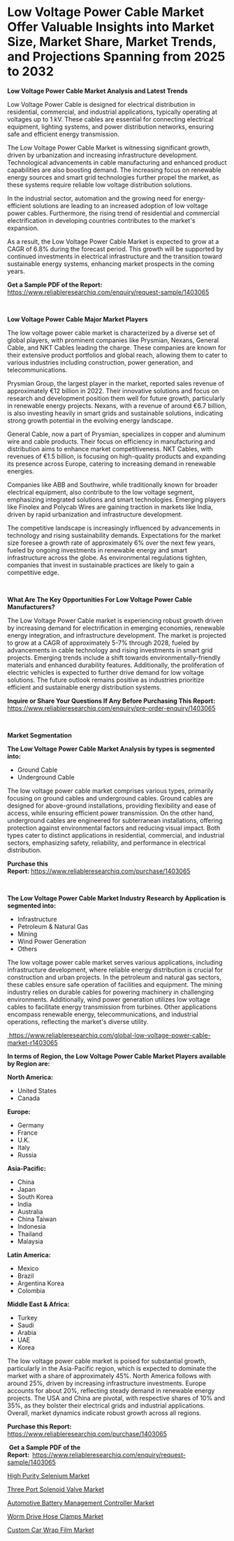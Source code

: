 <p><h1>Low Voltage Power Cable Market Offer Valuable Insights into Market Size, Market Share, Market Trends, and Projections Spanning from 2025 to 2032</h1></p><p><strong>Low Voltage Power Cable Market Analysis and Latest Trends</strong></p>
<p><p>Low Voltage Power Cable is designed for electrical distribution in residential, commercial, and industrial applications, typically operating at voltages up to 1 kV. These cables are essential for connecting electrical equipment, lighting systems, and power distribution networks, ensuring safe and efficient energy transmission.</p><p>The Low Voltage Power Cable Market is witnessing significant growth, driven by urbanization and increasing infrastructure development. Technological advancements in cable manufacturing and enhanced product capabilities are also boosting demand. The increasing focus on renewable energy sources and smart grid technologies further propel the market, as these systems require reliable low voltage distribution solutions.</p><p>In the industrial sector, automation and the growing need for energy-efficient solutions are leading to an increased adoption of low voltage power cables. Furthermore, the rising trend of residential and commercial electrification in developing countries contributes to the market's expansion.</p><p>As a result, the Low Voltage Power Cable Market is expected to grow at a CAGR of 6.8% during the forecast period. This growth will be supported by continued investments in electrical infrastructure and the transition toward sustainable energy systems, enhancing market prospects in the coming years.</p></p>
<p><strong>Get a Sample PDF of the Report:&nbsp;</strong> <a href="https://www.reliableresearchiq.com/enquiry/request-sample/1403065?utm_campaign=1870&utm_medium=2&utm_source=Github&utm_content=ia&utm_term=28032025&utm_id=low-voltage-power-cable">https://www.reliableresearchiq.com/enquiry/request-sample/1403065</a></p>
<p>&nbsp;</p>
<p><strong>Low Voltage Power Cable Major Market Players</strong></p>
<p><p>The low voltage power cable market is characterized by a diverse set of global players, with prominent companies like Prysmian, Nexans, General Cable, and NKT Cables leading the charge. These companies are known for their extensive product portfolios and global reach, allowing them to cater to various industries including construction, power generation, and telecommunications.</p><p>Prysmian Group, the largest player in the market, reported sales revenue of approximately €12 billion in 2022. Their innovative solutions and focus on research and development position them well for future growth, particularly in renewable energy projects. Nexans, with a revenue of around €6.7 billion, is also investing heavily in smart grids and sustainable solutions, indicating strong growth potential in the evolving energy landscape.</p><p>General Cable, now a part of Prysmian, specializes in copper and aluminum wire and cable products. Their focus on efficiency in manufacturing and distribution aims to enhance market competitiveness. NKT Cables, with revenues of €1.5 billion, is focusing on high-quality products and expanding its presence across Europe, catering to increasing demand in renewable energies.</p><p>Companies like ABB and Southwire, while traditionally known for broader electrical equipment, also contribute to the low voltage segment, emphasizing integrated solutions and smart technologies. Emerging players like Finolex and Polycab Wires are gaining traction in markets like India, driven by rapid urbanization and infrastructure development.</p><p>The competitive landscape is increasingly influenced by advancements in technology and rising sustainability demands. Expectations for the market size foresee a growth rate of approximately 6% over the next few years, fueled by ongoing investments in renewable energy and smart infrastructure across the globe. As environmental regulations tighten, companies that invest in sustainable practices are likely to gain a competitive edge.</p></p>
<p>&nbsp;</p>
<p><strong>What Are The Key Opportunities For Low Voltage Power Cable Manufacturers?</strong></p>
<p><p>The Low Voltage Power Cable market is experiencing robust growth driven by increasing demand for electrification in emerging economies, renewable energy integration, and infrastructure development. The market is projected to grow at a CAGR of approximately 5-7% through 2028, fueled by advancements in cable technology and rising investments in smart grid projects. Emerging trends include a shift towards environmentally-friendly materials and enhanced durability features. Additionally, the proliferation of electric vehicles is expected to further drive demand for low voltage solutions. The future outlook remains positive as industries prioritize efficient and sustainable energy distribution systems.</p></p>
<p><strong>Inquire or Share Your Questions If Any Before Purchasing This Report:</strong> <a href="https://www.reliableresearchiq.com/enquiry/pre-order-enquiry/1403065?utm_campaign=1870&utm_medium=2&utm_source=Github&utm_content=ia&utm_term=28032025&utm_id=low-voltage-power-cable">https://www.reliableresearchiq.com/enquiry/pre-order-enquiry/1403065</a></p>
<p>&nbsp;</p>
<p><strong>Market Segmentation</strong></p>
<p><strong>The Low Voltage Power Cable Market Analysis by types is segmented into:</strong></p>
<p><ul><li>Ground Cable</li><li>Underground Cable</li></ul></p>
<p><p>The low voltage power cable market comprises various types, primarily focusing on ground cables and underground cables. Ground cables are designed for above-ground installations, providing flexibility and ease of access, while ensuring efficient power transmission. On the other hand, underground cables are engineered for subterranean installations, offering protection against environmental factors and reducing visual impact. Both types cater to distinct applications in residential, commercial, and industrial sectors, emphasizing safety, reliability, and performance in electrical distribution.</p></p>
<p><strong>Purchase this Report:&nbsp;</strong><a href="https://www.reliableresearchiq.com/purchase/1403065?utm_campaign=1870&utm_medium=2&utm_source=Github&utm_content=ia&utm_term=28032025&utm_id=low-voltage-power-cable">https://www.reliableresearchiq.com/purchase/1403065</a></p>
<p>&nbsp;</p>
<p><strong>The Low Voltage Power Cable Market Industry Research by Application is segmented into:</strong></p>
<p><ul><li>Infrastructure</li><li>Petroleum & Natural Gas</li><li>Mining</li><li>Wind Power Generation</li><li>Others</li></ul></p>
<p><p>The low voltage power cable market serves various applications, including infrastructure development, where reliable energy distribution is crucial for construction and urban projects. In the petroleum and natural gas sectors, these cables ensure safe operation of facilities and equipment. The mining industry relies on durable cables for powering machinery in challenging environments. Additionally, wind power generation utilizes low voltage cables to facilitate energy transmission from turbines. Other applications encompass renewable energy, telecommunications, and industrial operations, reflecting the market's diverse utility.</p></p>
<p><a href="https://www.reliableresearchiq.com/global-low-voltage-power-cable-market-r1403065?utm_campaign=1870&utm_medium=2&utm_source=Github&utm_content=ia&utm_term=28032025&utm_id=low-voltage-power-cable">&nbsp;https://www.reliableresearchiq.com/global-low-voltage-power-cable-market-r1403065</a></p>
<p><strong>In terms of Region, the Low Voltage Power Cable Market Players available by Region are:</strong></p>
<p>
    <p> <strong> North America: </strong>
        <ul>
            <li>United States</li>
            <li>Canada</li>
        </ul>
        </p> 
    <p> <strong> Europe: </strong>
        <ul>
            <li>Germany</li>
            <li>France</li>
            <li>U.K.</li>
            <li>Italy</li>
            <li>Russia</li>
        </ul>
        </p> 
    <p> <strong> Asia-Pacific: </strong>
        <ul>
            <li>China</li>
            <li>Japan</li>
            <li>South Korea</li>
            <li>India</li>
            <li>Australia</li>
            <li>China Taiwan</li>
            <li>Indonesia</li>
            <li>Thailand</li>
            <li>Malaysia</li>
        </ul>
        </p> 
    <p> <strong> Latin America: </strong>
        <ul>
            <li>Mexico</li>
            <li>Brazil</li>
            <li>Argentina Korea</li>
            <li>Colombia</li>
        </ul>
        </p> 
    <p> <strong> Middle East & Africa: </strong>
        <ul>
            <li>Turkey</li>
            <li>Saudi</li>
            <li>Arabia</li>
            <li>UAE</li>
            <li>Korea</li>
        </ul>
    </p>
    </p>
<p><p>The low voltage power cable market is poised for substantial growth, particularly in the Asia-Pacific region, which is expected to dominate the market with a share of approximately 45%. North America follows with around 25%, driven by increasing infrastructure investments. Europe accounts for about 20%, reflecting steady demand in renewable energy projects. The USA and China are pivotal, with respective shares of 10% and 35%, as they bolster their electrical grids and industrial applications. Overall, market dynamics indicate robust growth across all regions.</p></p>
<p><strong>Purchase this Report: </strong><a href="https://www.reliableresearchiq.com/purchase/1403065?utm_campaign=1870&utm_medium=2&utm_source=Github&utm_content=ia&utm_term=28032025&utm_id=low-voltage-power-cable">https://www.reliableresearchiq.com/purchase/1403065</a></p>
<p>&nbsp;<strong>Get a Sample PDF of the Report:&nbsp;&nbsp;</strong><a href="https://www.reliableresearchiq.com/enquiry/request-sample/1403065?utm_campaign=1870&utm_medium=2&utm_source=Github&utm_content=ia&utm_term=28032025&utm_id=low-voltage-power-cable">https://www.reliableresearchiq.com/enquiry/request-sample/1403065</a></p>
<p><strong></strong></p>
<p><p><a href="https://github.com/yuukoleuda/Market-Research-Report-List-1/blob/main/high-purity-selenium-market.md?utm_campaign=1870&utm_medium=2&utm_source=Github&utm_content=ia&utm_term=28032025&utm_id=low-voltage-power-cable">High Purity Selenium Market</a></p><p><a href="https://github.com/saguegrody74/Market-Research-Report-List-1/blob/main/three-port-solenoid-valve-market.md?utm_campaign=1870&utm_medium=2&utm_source=Github&utm_content=ia&utm_term=28032025&utm_id=low-voltage-power-cable">Three Port Solenoid Valve Market</a></p><p><a href="https://github.com/denighoylen1/Market-Research-Report-List-1/blob/main/automotive-battery-management-controller-market.md?utm_campaign=1870&utm_medium=2&utm_source=Github&utm_content=ia&utm_term=28032025&utm_id=low-voltage-power-cable">Automotive Battery Management Controller Market</a></p><p><a href="https://github.com/tornapruttuz/Market-Research-Report-List-1/blob/main/worm-drive-hose-clamps-market.md?utm_campaign=1870&utm_medium=2&utm_source=Github&utm_content=ia&utm_term=28032025&utm_id=low-voltage-power-cable">Worm Drive Hose Clamps Market</a></p><p><a href="https://github.com/marteyfito9/Market-Research-Report-List-1/blob/main/custom-car-wrap-film-market.md?utm_campaign=1870&utm_medium=2&utm_source=Github&utm_content=ia&utm_term=28032025&utm_id=low-voltage-power-cable">Custom Car Wrap Film Market</a></p></p>